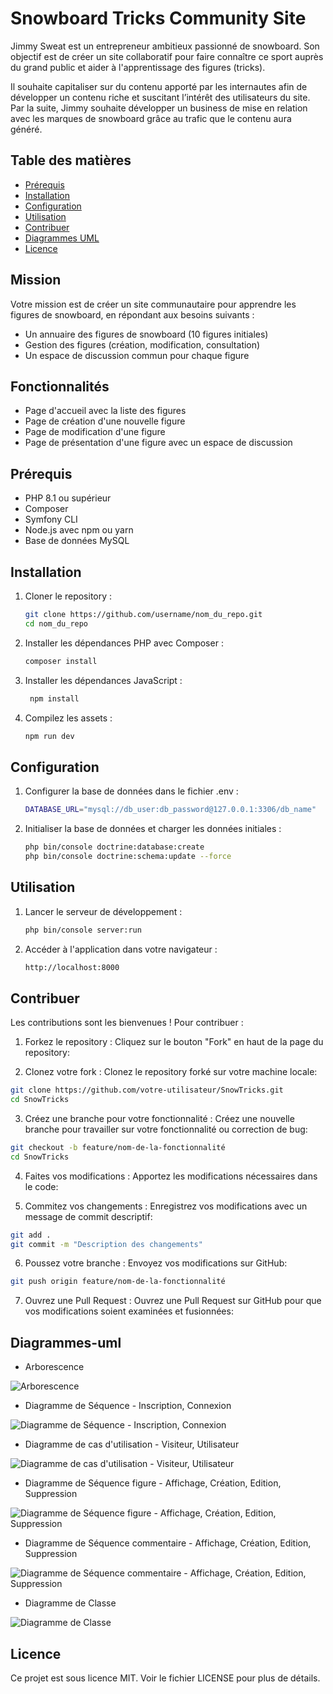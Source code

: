 # Snowboard Tricks Community Site

Jimmy Sweat est un entrepreneur ambitieux passionné de snowboard. Son objectif est de créer un site collaboratif pour faire connaître ce sport auprès du grand public et aider à l'apprentissage des figures (tricks).

Il souhaite capitaliser sur du contenu apporté par les internautes afin de développer un contenu riche et suscitant l’intérêt des utilisateurs du site. Par la suite, Jimmy souhaite développer un business de mise en relation avec les marques de snowboard grâce au trafic que le contenu aura généré.

## Table des matières

- [Prérequis](#prérequis)
- [Installation](#installation)
- [Configuration](#configuration)
- [Utilisation](#utilisation)
- [Contribuer](#contribuer)
- [Diagrammes UML](#diagrammes-uml)
- [Licence](#licence)


## Mission

Votre mission est de créer un site communautaire pour apprendre les figures de snowboard, en répondant aux besoins suivants :

- Un annuaire des figures de snowboard (10 figures initiales)
- Gestion des figures (création, modification, consultation)
- Un espace de discussion commun pour chaque figure

## Fonctionnalités

- Page d'accueil avec la liste des figures
- Page de création d'une nouvelle figure
- Page de modification d'une figure
- Page de présentation d'une figure avec un espace de discussion

## Prérequis

- PHP 8.1 ou supérieur
- Composer
- Symfony CLI
- Node.js avec npm ou yarn
- Base de données MySQL

## Installation

1. Cloner le repository :
   ```bash
   git clone https://github.com/username/nom_du_repo.git
   cd nom_du_repo

2. Installer les dépendances PHP avec Composer :
    ```bash
    composer install

3. Installer les dépendances JavaScript :
   ```bash
    npm install

4. Compilez les assets :
    ```bash
    npm run dev

## Configuration

1. Configurer la base de données dans le fichier .env :
   ```bash
   DATABASE_URL="mysql://db_user:db_password@127.0.0.1:3306/db_name"

2. Initialiser la base de données et charger les données initiales :
   ```bash
   php bin/console doctrine:database:create
   php bin/console doctrine:schema:update --force

## Utilisation

1. Lancer le serveur de développement :
   ```bash
   php bin/console server:run

2. Accéder à l'application dans votre navigateur :
   ```bash
   http://localhost:8000


## Contribuer

Les contributions sont les bienvenues ! Pour contribuer :

1. Forkez le repository : Cliquez sur le bouton "Fork" en haut de la page du repository:
   
2. Clonez votre fork : Clonez le repository forké sur votre machine locale:
```bash
git clone https://github.com/votre-utilisateur/SnowTricks.git
cd SnowTricks
```
3. Créez une branche pour votre fonctionnalité : Créez une nouvelle branche pour travailler sur votre fonctionnalité ou correction de bug:
```bash
git checkout -b feature/nom-de-la-fonctionnalité
cd SnowTricks
```
4. Faites vos modifications : Apportez les modifications nécessaires dans le code:

5. Commitez vos changements : Enregistrez vos modifications avec un message de commit descriptif:
```bash
git add .
git commit -m "Description des changements"
```
6. Poussez votre branche : Envoyez vos modifications sur GitHub:
```bash
git push origin feature/nom-de-la-fonctionnalité
```
7. Ouvrez une Pull Request : Ouvrez une Pull Request sur GitHub pour que vos modifications soient examinées et fusionnées:

## Diagrammes-uml

- Arborescence

![Arborescence](./diagrammes/SnowTricks_ARBORESCENCE.png)

- Diagramme de Séquence - Inscription, Connexion

![Diagramme de Séquence - Inscription, Connexion](./diagrammes/SnowTricks_DS_inscription_connexion.png)

- Diagramme de cas d'utilisation - Visiteur, Utilisateur

![Diagramme de cas d'utilisation - Visiteur, Utilisateur](./diagrammes/SnowTricks_DCU.png)

- Diagramme de Séquence figure - Affichage, Création, Edition, Suppression

![Diagramme de Séquence figure - Affichage, Création, Edition, Suppression](./diagrammes/SnowTricks_PHP_DS_figure.png)

- Diagramme de Séquence commentaire - Affichage, Création, Edition, Suppression

![Diagramme de Séquence commentaire - Affichage, Création, Edition, Suppression](./diagrammes/SnowTricks_DS_ajout_modifier_supprimer_commentaire.drawio.png)

- Diagramme de Classe

![Diagramme de Classe](./diagrammes/SnowTricks_diagramme%20de%20classes.png)

     
## Licence
Ce projet est sous licence MIT. Voir le fichier LICENSE pour plus de détails.

